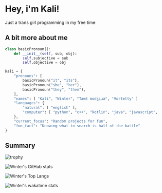 # Hey, i'm Kali!

Just a trans girl programming in my free time

## A bit more about me

```python
class basicPronoun():
    def __init__(self, sub, obj):
        self.subjective = sub
        self.objective = obj

kali = {
    "pronouns": [
        basicPronoun("it", "its"),
        basicPronoun("she", "her"),
        basicPronoun("they", "them"),
    ],
    "names": [ "Kali", "Winter", "Tæmt modʒiɹæ", "Vortetty" ]
    "languages": {
        "natural": [ "english" ],
        "computer": [ "python", "c++", "kotlin", "java", "javascript", "c#", "html", "css" ]
    },
    "current_focus": "Random projects for fun",
    "fun_fact": "Knowing what to search is half of the battle"
}
```

## Summary

![trophy](https://github-profile-trophy.vercel.app/?username=vortetty&theme=dracula)

![Winter's GitHub stats](https://github-readme-stats.vercel.app/api?username=vortetty&theme=dracula&show_icons=true)

![Winter's Top Langs](https://github-readme-stats.vercel.app/api/top-langs/?username=vortetty&layout=compact&langs_count=10&theme=dracula)

![Winter's wakatime stats](https://github-readme-stats.vercel.app/api/wakatime?username=vortetty&theme=dracula)
